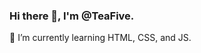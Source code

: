 ### Hi there 👋, I'm @TeaFive.
🌱 I’m currently learning HTML, CSS, and JS.

<!-- **TeaFive/TeaFive** is a ✨ _special_ ✨ repository because its `README.md` (this file) appears on your GitHub profile. -->
